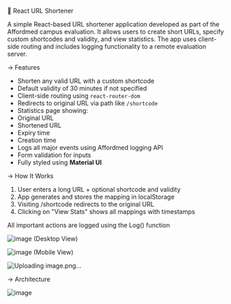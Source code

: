 🔗 React URL Shortener

A simple React-based URL shortener application developed as part of the Affordmed campus evaluation. It allows users to create short URLs, specify custom shortcodes and validity, and view statistics. The app uses client-side routing and includes logging functionality to a remote evaluation server.

-> Features

-  Shorten any valid URL with a custom shortcode
-  Default validity of 30 minutes if not specified
-  Client-side routing using `react-router-dom`
-  Redirects to original URL via path like `/shortcode`
-  Statistics page showing:
  - Original URL
  - Shortened URL
  - Expiry time
  - Creation time
-  Logs all major events using Affordmed logging API
-  Form validation for inputs
-  Fully styled using **Material UI**

-> How It Works
1. User enters a long URL + optional shortcode and validity
2. App generates and stores the mapping in localStorage
3. Visiting /shortcode redirects to the original URL
4. Clicking on "View Stats" shows all mappings with timestamps

All important actions are logged using the Log() function

![image](https://github.com/user-attachments/assets/b3949d34-0048-454a-a7d2-544beb891f16) (Desktop View)

![image](https://github.com/user-attachments/assets/ff66c57d-f3ff-4b35-85cc-1ac2cbe5dc77) (Mobile View)

![Uploading image.png…]()



-> Architecture 

![image](https://github.com/user-attachments/assets/a3b63abb-8723-402e-a074-7be13fb6ad2c)




